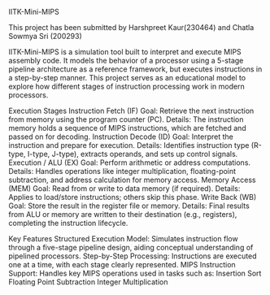 IITK-Mini-MIPS

This project has been submitted by Harshpreet Kaur(230464) and Chatla Sowmya Sri (200293)

IITK-Mini-MIPS is a simulation tool built to interpret and execute MIPS assembly code. It models the behavior of a processor using a 5-stage pipeline architecture as a reference framework, but executes instructions in a step-by-step manner. This project serves as an educational model to explore how different stages of instruction processing work in modern processors.

Execution Stages
Instruction Fetch (IF)
Goal: Retrieve the next instruction from memory using the program counter (PC).
Details: The instruction memory holds a sequence of MIPS instructions, which are fetched and passed on for decoding.
Instruction Decode (ID)
Goal: Interpret the instruction and prepare for execution.
Details: Identifies instruction type (R-type, I-type, J-type), extracts operands, and sets up control signals.
Execution / ALU (EX)
Goal: Perform arithmetic or address computations.
Details: Handles operations like integer multiplication, floating-point subtraction, and address calculation for memory access.
Memory Access (MEM)
Goal: Read from or write to data memory (if required).
Details: Applies to load/store instructions; others skip this phase.
Write Back (WB)
Goal: Store the result in the register file or memory.
Details: Final results from ALU or memory are written to their destination (e.g., registers), completing the instruction lifecycle.

Key Features
Structured Execution Model: Simulates instruction flow through a five-stage pipeline design, aiding conceptual understanding of pipelined processors.
Step-by-Step Processing: Instructions are executed one at a time, with each stage clearly represented.
MIPS Instruction Support: Handles key MIPS operations used in tasks such as:
Insertion Sort
Floating Point Subtraction
Integer Multiplication
